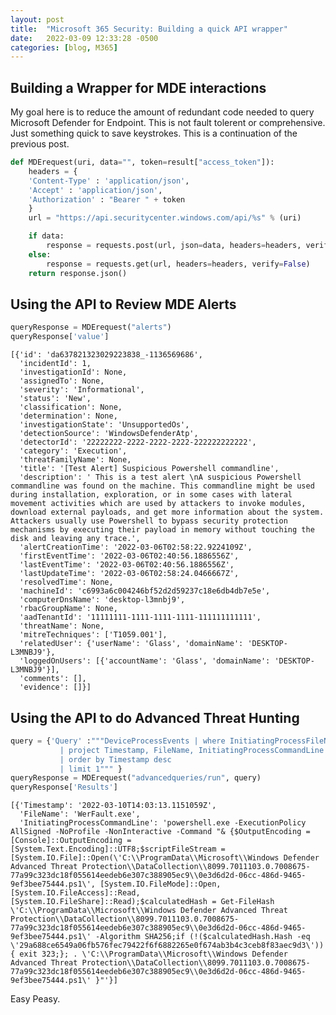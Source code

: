 ```yaml
---
layout: post
title:  "Microsoft 365 Security: Building a quick API wrapper"
date:   2022-03-09 12:33:28 -0500
categories: [blog, M365]
---
```


## Building a Wrapper for MDE interactions

My goal here is to reduce the amount of redundant code needed to query Microsoft Defender for Endpoint. This is not fault tolerent or comprehensive. Just something quick to save keystrokes.
This is a continuation of the previous post. 


```python
def MDErequest(uri, data="", token=result["access_token"]):
    headers = { 
    'Content-Type' : 'application/json',
    'Accept' : 'application/json',
    'Authorization' : "Bearer " + token
    }
    url = "https://api.securitycenter.windows.com/api/%s" % (uri)

    if data:
        response = requests.post(url, json=data, headers=headers, verify=False)
    else:
        response = requests.get(url, headers=headers, verify=False)
    return response.json()
```
## Using the API to Review MDE Alerts


```python
queryResponse = MDErequest("alerts")
queryResponse['value']
```

    [{'id': 'da637821323029223838_-1136569686',
      'incidentId': 1,
      'investigationId': None,
      'assignedTo': None,
      'severity': 'Informational',
      'status': 'New',
      'classification': None,
      'determination': None,
      'investigationState': 'UnsupportedOs',
      'detectionSource': 'WindowsDefenderAtp',
      'detectorId': '22222222-2222-2222-2222-222222222222',
      'category': 'Execution',
      'threatFamilyName': None,
      'title': '[Test Alert] Suspicious Powershell commandline',
      'description': ' This is a test alert \nA suspicious Powershell commandline was found on the machine. This commandline might be used during installation, exploration, or in some cases with lateral movement activities which are used by attackers to invoke modules, download external payloads, and get more information about the system. Attackers usually use Powershell to bypass security protection mechanisms by executing their payload in memory without touching the disk and leaving any trace.',
      'alertCreationTime': '2022-03-06T02:58:22.9224109Z',
      'firstEventTime': '2022-03-06T02:40:56.1886556Z',
      'lastEventTime': '2022-03-06T02:40:56.1886556Z',
      'lastUpdateTime': '2022-03-06T02:58:24.0466667Z',
      'resolvedTime': None,
      'machineId': 'c6993a6c004246bf52d2d59237c18e6db4db7e5e',
      'computerDnsName': 'desktop-l3mnbj9',
      'rbacGroupName': None,
      'aadTenantId': '11111111-1111-1111-1111-111111111111',
      'threatName': None,
      'mitreTechniques': ['T1059.001'],
      'relatedUser': {'userName': 'Glass', 'domainName': 'DESKTOP-L3MNBJ9'},
      'loggedOnUsers': [{'accountName': 'Glass', 'domainName': 'DESKTOP-L3MNBJ9'}],
      'comments': [],
      'evidence': []}]

## Using the API to do Advanced Threat Hunting
```python
query = {'Query' :"""DeviceProcessEvents | where InitiatingProcessFileName =~ \"powershell.exe\"
           | project Timestamp, FileName, InitiatingProcessCommandLine 
           | order by Timestamp desc 
           | limit 1""" }
queryResponse = MDErequest("advancedqueries/run", query)
queryResponse['Results']
```

    [{'Timestamp': '2022-03-10T14:03:13.1151059Z',
      'FileName': 'WerFault.exe',
      'InitiatingProcessCommandLine': 'powershell.exe -ExecutionPolicy AllSigned -NoProfile -NonInteractive -Command "& {$OutputEncoding = [Console]::OutputEncoding =[System.Text.Encoding]::UTF8;$scriptFileStream = [System.IO.File]::Open(\'C:\\ProgramData\\Microsoft\\Windows Defender Advanced Threat Protection\\DataCollection\\8099.7011103.0.7008675-77a99c323dc18f055614eedeb6e307c388905ec9\\0e3d6d2d-06cc-486d-9465-9ef3bee75444.ps1\', [System.IO.FileMode]::Open, [System.IO.FileAccess]::Read, [System.IO.FileShare]::Read);$calculatedHash = Get-FileHash \'C:\\ProgramData\\Microsoft\\Windows Defender Advanced Threat Protection\\DataCollection\\8099.7011103.0.7008675-77a99c323dc18f055614eedeb6e307c388905ec9\\0e3d6d2d-06cc-486d-9465-9ef3bee75444.ps1\' -Algorithm SHA256;if (!($calculatedHash.Hash -eq \'29a688ce6549a06fb576fec79422f6f6882265e0f674ab3b4c3ceb8f83aec9d3\')) { exit 323;}; . \'C:\\ProgramData\\Microsoft\\Windows Defender Advanced Threat Protection\\DataCollection\\8099.7011103.0.7008675-77a99c323dc18f055614eedeb6e307c388905ec9\\0e3d6d2d-06cc-486d-9465-9ef3bee75444.ps1\' }"'}]

Easy Peasy.


